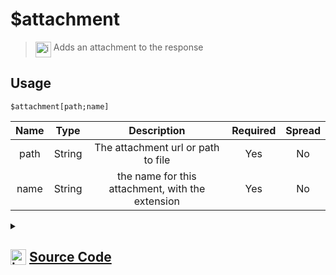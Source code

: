 # $attachment
> <img align="top" src="https://upload.wikimedia.org/wikipedia/commons/thumb/e/e4/Infobox_info_icon.svg/160px-Infobox_info_icon.svg.png?20150409153300" alt="image" width="25" height="auto"> Adds an attachment to the response
## Usage
```
$attachment[path;name]
```
| Name | Type | Description | Required | Spread
| :---: | :---: | :---: | :---: | :---: |
path | String | The attachment url or path to file | Yes | No
name | String | the name for this attachment, with the extension | Yes | No
<details>
<summary>
    
## <img align="top" src="https://cdn4.iconfinder.com/data/icons/iconsimple-logotypes/512/github-512.png" alt="image" width="25" height="auto">  [Source Code](https://github.com/tryforge/ForgeScript-V2/blob/main/src/native/attachment.ts)
    
</summary>
    
```ts
import { AttachmentBuilder } from "discord.js"
import { ArgType, NativeFunction, Return } from "../structures"

export default new NativeFunction({
    name: "$attachment",
    version: "1.0.0",
    brackets: true,
    description: "Adds an attachment to the response",
    unwrap: true,
    args: [
        {
            name: "path",
            description: "The attachment url or path to file",
            rest: false,
            required: true,
            type: ArgType.String,
        },
        {
            name: "name",
            description: "the name for this attachment, with the extension",
            rest: false,
            type: ArgType.String,
            required: true,
        },
    ],
    execute(ctx, [url, name]) {
        const attachment = new AttachmentBuilder(url, {
            name,
        })

        ctx.container.files.push(attachment)
        return Return.success()
    },
})

```
    
</details>